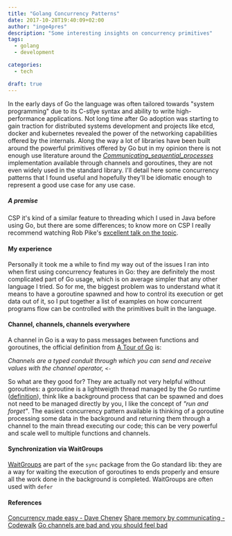 ```yaml
---
title: "Golang Concurrency Patterns"
date: 2017-10-28T19:40:09+02:00
author: "inge4pres"
description: "Some interesting insights on concurrency primitives"
tags:
  - golang
  - development

categories:
  - tech

draft: true
---
```


In the early days of Go the language was often tailored towards "system programming" due to its C-stlye syntax and ability to write high-performance applications. Not long time after Go adoption was starting to gain traction for distributed systems development and projects like etcd, docker and kubernetes revealed the power of the networking capabilities offered by the internals. Along the way a lot of libraries have been built around the powerful primitives offered by Go but in my opinion there is not enough use literature around the _[Communicating_sequential_processes](https://en.wikipedia.org/wiki/Communicating_sequential_processes)_ implementation available through channels and goroutines, they are not even widely used in the standard library. I'll detail here some concurrency patterns that I found useful and hopefully they'll be idiomatic enough to represent a good use case for any use case.

##### A premise
CSP it's kind of a similar feature to threading which I used in Java before using Go, but there are some differences; to know more on CSP I really recommend watching Rob Pike's [excellent talk on the topic](https://vimeo.com/49718712).

#### My experience
Personally it took me a while to find my way out of the issues I ran into when first using concurrency features in Go: they are definitely the most complicated part of Go usage, which is on average simpler that any other language I tried. So for me, the biggest problem was to understand what it means to have a goroutine spawned and how to control its execution or get data out of it, so I put together a list of examples on how concurrent programs flow can be controlled with the primitives built in the language.

#### Channel, channels, channels everywhere
A channel in Go is a way to pass messages between functions and goroutines, the official definition from [A Tour of Go](https://tour.golang.org/concurrency/2) is:

_Channels are a typed conduit through which you can send and receive values with the channel operator, `<-`_

So what are they good for? They are actually not very helpful without goroutines: a goroutine is a lightweigth thread managed by the Go runtime ([definition](https://tour.golang.org/concurrency/1)), think like a background process that can be spawned and does not need to be managed directly by you, I like the concept of _"run and forget"_.
The easiest concurrency pattern available is thinking of a goroutine processing some data in the background and returning them through a channel to the main thread executing our code; this can be very powerful and scale well to multiple functions and channels.

#### Synchronization via WaitGroups
[WaitGroups](https://golang.org/pkg/sync/#WaitGroup) are part of the `sync` package from the Go standard lib: they are a way for waiting the execution of goroutines to ends properly and ensure all the work done in the background is completed. WaitGroups are often used with `defer` 

#### References
[Concurrency made easy - Dave Cheney](https://www.youtube.com/watch?v=yKQOunhhf4A)
[Share memory by communicating - Codewalk](https://golang.org/doc/codewalk/sharemem/)
[Go channels are bad and you should feel bad](http://www.jtolds.com/writing/2016/03/go-channels-are-bad-and-you-should-feel-bad/)
